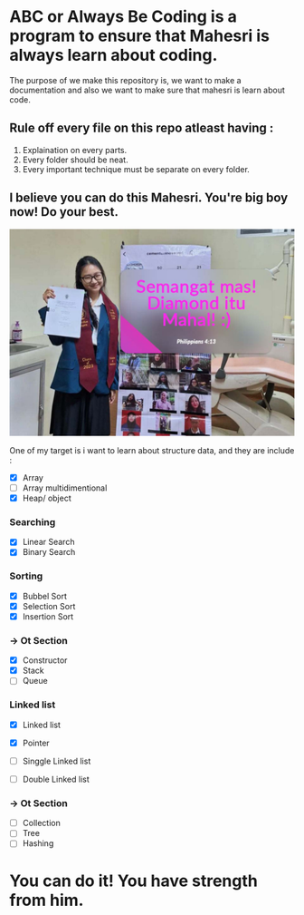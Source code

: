 # ABC or Always Be Coding is a program to ensure that Mahesri is always learn about coding.

The purpose of we make this repository is, we want to make a documentation and also we want to make sure that mahesri is learn about code.

## Rule off every file on this repo atleast having :
1. Explaination on every parts.
2. Every folder should be neat.
3. Every important technique must be separate on every folder.

## I believe you can do this Mahesri. You're big boy now! Do your best.

![keep-spirit-from-livia](assets/01-keep-spirit.jpg)

One of my target is i want to learn about structure data, and they are include :

- [X] Array
- [ ] Array multidimentional
- [X] Heap/ object

### Searching 
- [X] Linear Search
- [X] Binary Search

### Sorting
- [X] Bubbel Sort
- [X] Selection Sort
- [X] Insertion Sort

### -> Ot Section
- [X] Constructor
- [X] Stack
- [ ] Queue

### Linked list
- [X] Linked list
- [X] Pointer
- [ ] Singgle Linked list
- [ ] Double Linked list


### -> Ot Section
- [ ] Collection
- [ ] Tree 
- [ ] Hashing

# You can do it! You have strength from him.